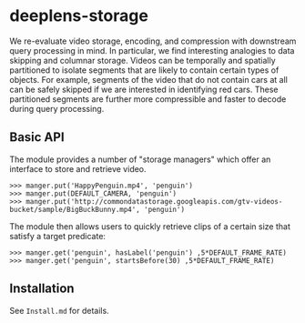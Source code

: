 # deeplens-storage
We re-evaluate video storage, encoding, and compression with downstream query processing in mind. In particular, we find interesting analogies to data skipping and columnar storage. Videos can be temporally and spatially partitioned to isolate segments that are likely to contain certain types of objects. For example, segments of the video that do not contain cars at all can be safely skipped if we are interested in identifying red cars. These partitioned segments are further more compressible and faster to decode during query processing. 

## Basic API
The module provides a number of "storage managers" which offer an interface to store and retrieve video.
```
>>> manger.put('HappyPenguin.mp4', 'penguin')
>>> manger.put(DEFAULT_CAMERA, 'penguin')
>>> manger.put('http://commondatastorage.googleapis.com/gtv-videos-bucket/sample/BigBuckBunny.mp4', 'penguin')
```
The module then allows users to quickly retrieve clips of a certain size that satisfy a target predicate:
```
>>> manger.get('penguin', hasLabel('penguin') ,5*DEFAULT_FRAME_RATE)
>>> manger.get('penguin', startsBefore(30) ,5*DEFAULT_FRAME_RATE)
```

## Installation
See `Install.md` for details.

